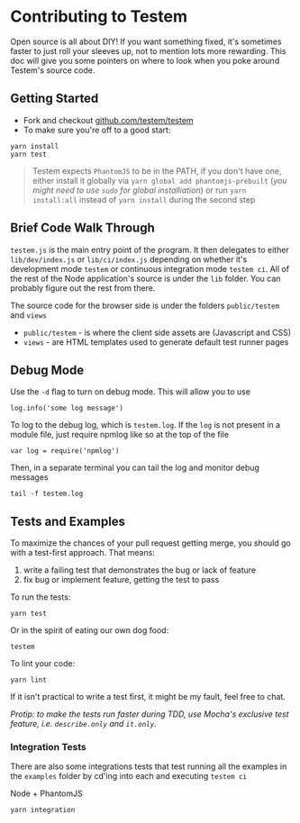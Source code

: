 Contributing to Testem
======================

Open source is all about DIY! If you want something fixed, it's sometimes faster to just roll your sleeves up, not to mention lots more rewarding. This doc will give you some pointers on where to look when you poke around Testem's source code.

Getting Started
---------------

* Fork and checkout [github.com/testem/testem](https://github.com/testem/testem)
* To make sure you're off to a good start:

```
yarn install
yarn test
```

> Testem expects `PhantomJS` to be in the PATH, if you don't have one,
> either install it globally via `yarn global add phantomjs-prebuilt`
> (*you might need to use `sudo` for global installiation*)
> or run `yarn install:all` instead of `yarn install` during the second step

Brief Code Walk Through
-----------------------

`testem.js` is the main entry point of the program. It then delegates to either `lib/dev/index.js` or `lib/ci/index.js` depending on whether it's development mode `testem` or continuous integration mode `testem ci`. All of the rest of the Node application's source is under the `lib` folder. You can probably figure out the rest from there.

The source code for the browser side is under the folders `public/testem` and `views`

* `public/testem` - is where the client side assets are (Javascript and CSS)
* `views` - are HTML templates used to generate default test runner pages

Debug Mode
----------

Use the `-d` flag to turn on debug mode. This will allow you to use

    log.info('some log message')

To log to the debug log, which is `testem.log`. If the `log` is not present in a module file, just require npmlog like so at the top of the file

    var log = require('npmlog')

Then, in a separate terminal you can tail the log and monitor debug messages

    tail -f testem.log

Tests and Examples
------------------

To maximize the chances of your pull request getting merge, you should go with a test-first approach. That means:

1. write a failing test that demonstrates the bug or lack of feature
2. fix bug or implement feature, getting the test to pass

To run the tests:

    yarn test

Or in the spirit of eating our own dog food:

    testem

To lint your code:

    yarn lint

If it isn't practical to write a test first, it might be my fault, feel free to chat.

*Protip: to make the tests run faster during TDD, use Mocha's exclusive test feature, i.e. `describe.only` and `it.only`.*


### Integration Tests

There are also some integrations tests that test running all the examples in the `examples` folder by cd'ing into each and executing `testem ci`

Node + PhantomJS

    yarn integration
